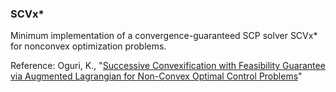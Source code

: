 ### SCVx* 

Minimum implementation of a convergence-guaranteed SCP solver SCVx* for nonconvex optimization problems. 

Reference: Oguri, K., "[Successive Convexification with Feasibility Guarantee via Augmented Lagrangian for Non-Convex Optimal Control Problems](https://arxiv.org/abs/2304.14564)" 

